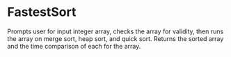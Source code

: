 # FastestSort
Prompts user for input integer array, checks the array for validity, then runs the array on merge sort, heap sort, and quick sort. Returns the sorted array and the time comparison of each for the array.
